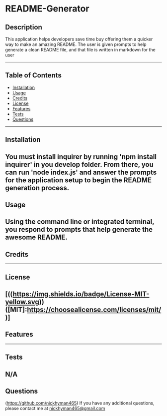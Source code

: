 # README-Generator
## Description
This application helps developers save time buy offering them a quicker way to make an amazing README. The user is given prompts to help generate a clean README file, and that file is written in markdown for the user


---
## Table of Contents
- [Installation](#installation)
- [Usage](#usage)
- [Credits](#credits)
- [License](#license)
- [Features](#features)
- [Tests](#tests)
- [Questions](#questions)
---
## Installation
You must install inquirer by running 'npm install inquirer' in you develop folder. From there, you can run 'node index.js' and answer the prompts for the application setup to begin the README generation process.
---
## Usage
Using the command line or integrated terminal, you respond to prompts that help generate the awesome README.
---
## Credits

---
## License 
[((https://img.shields.io/badge/License-MIT-yellow.svg))([MIT]:https://choosealicense.com/licenses/mit/)]
---
## Features

---
## Tests
N/A
---
## Questions
(https://github.com/nickhyman465)
If you have any additional questions, please contact me at nickhyman465@gmail.com
